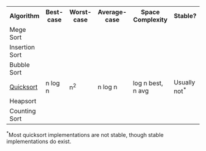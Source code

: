<table>
  <tr>
    <th>Algorithm</th>
    <th>Best-case</th>
    <th>Worst-case</th>
    <th>Average-case</th>
    <th>Space Complexity</th>
    <th>Stable?</th>
  </tr>
  <tr>
    <td>Mege Sort</td>
    <td></td>
    <td></td>
    <td></td>
    <td></td>
    <td></td>
  </tr>
  <tr>
    <td>Insertion Sort</td>
    <td></td>
    <td></td>
    <td></td>
    <td></td>
    <td></td>
  </tr>
  <tr>
    <td>Bubble Sort</td>
    <td></td>
    <td></td>
    <td></td>
    <td></td>
    <td></td>
  </tr>
  <tr>
    <td><a href="https://github.com/ACSAIS/sorting/tree/master/Quicksort" >Quicksort</a></td>
    <td>n log n</td>
    <td>n<sup>2</sup></td>
    <td>n log n</td>
    <td>log n best, n avg</td>
    <td>Usually not<sup>*</sup></td>
  </tr>
  <tr>
    <td>Heapsort</td>
    <td></td>
    <td></td>
    <td></td>
    <td></td>
    <td></td>
  </tr>
  <tr>
    <td>Counting Sort</td>
    <td></td>
    <td></td>
    <td></td>
    <td></td>
    <td></td>
  </tr>
</table>
<sup>*</sup>Most quicksort implementations are not stable, though stable implementations do exist.
